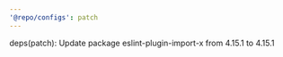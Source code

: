 ```yaml
---
'@repo/configs': patch
---
```


deps(patch): Update package eslint-plugin-import-x from 4.15.1 to 4.15.1
